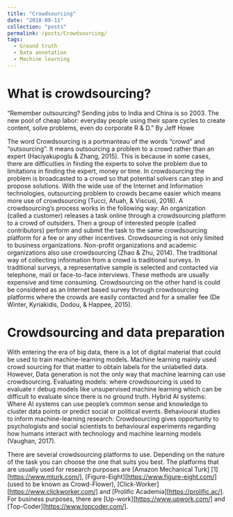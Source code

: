 ```yaml
---
title: "Crowdsourcing"
date: "2018-09-11"
collection: "posts"
permalink: /posts/Crowdsourcing/
tags:
  - Ground truth
  - Data annotation
  - Machine learning
---
```


What is crowdsourcing?
======
“Remember outsourcing? Sending jobs to India and China is so 2003. The new pool of cheap labor: everyday people using their spare cycles to create content, solve problems, even do corporate R & D.” By Jeff Howe



The word Crowdsourcing is a portmanteau of the words “crowd” and “outsourcing”. It means outsourcing a problem to a crowd rather than an expert (Haciyakupoglu & Zhang, 2015).  This is because in some cases, there are difficulties in finding the experts to solve the problem due to limitations in finding the expert, money or time. In crowdsourcing the problem is broadcasted to a crowd so that potential solvers can step in and propose solutions. With the wide use of the Internet and Information technologies, outsourcing problem to crowds became easier which means more use of crowdsourcing (Tucci, Afuah, & Viscusi, 2018).  A crowdsourcing’s process works in the following way: An organization (called a customer) releases a task online through a crowdsourcing platform to a crowd of outsiders. Then a group of interested people (called contributors) perform and submit the task to the same crowdsourcing platform for a fee or any other incentives. Crowdsourcing is not only limited to business organizations. Non-profit organizations and academic organizations also use crowdsourcing (Zhao & Zhu, 2014). The traditional way of collecting information from a crowd is traditional surveys. In traditional surveys, a representative sample is selected and contacted via telephone, mail or face-to-face interviews. These methods are usually expensive and time consuming. Crowdsourcing on the other hand is could be considered as an Internet based survey through crowdsourcing platforms where the crowds are easily contacted and for a smaller fee (De Winter, Kyriakidis, Dodou, & Happee, 2015).

Crowdsourcing and data preparation
==================================
With entering the era of big data, there is a lot of digital material that could be used to train machine-learning models. Machine learning mainly used crowd sourcing for that matter to obtain labels for the unlabelled data. However, Data generation is not the only way that machine learning can use crowdsourcing. Evaluating models: where crowdsourcing is used to evaluate r debug models like unsupervised machine learning which can be difficult to evaluate since there is no ground truth. Hybrid AI systems: Where AI systems can use people’s common sense and knowledge to cluster data points or predict social or political events.  Behavioural studies to inform machine-learning research: Crowdsourcing gives opportunity to psychologists and social scientists to behavioural experiments regarding how humans interact with technology and machine learning models (Vaughan, 2017).

There are several crowdsourcing platforms to use. Depending on the nature of the task you can choose the one that suits you best.  The platforms that are usually used for research purposes are [Amazon Mechanical Turk] [1][https://www.mturk.com/], [Figure-Eight][https://www.figure-eight.com/]
(used to be known as Crowd-Flower), [Click-Worker][https://www.clickworker.com/] and [Prolific Academia][https://prolific.ac/]. For business purposes, there are [Up-work][https://www.upwork.com/] and [Top-Coder][https://www.topcoder.com/].
